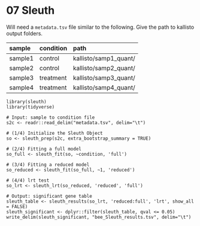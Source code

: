 # 07 Sleuth
Will need a `metadata.tsv` file similar to the following. Give the path to kallisto output folders.

| sample | condition | path |
| :--|:--|:--|
|sample1 | control | kallisto/samp1_quant/ |
|sample2 | control | kallisto/samp2_quant/ |
|sample3 | treatment | kallisto/samp3_quant/ |
|sample4 | treatment | kallisto/samp4_quant/ |

```
library(sleuth)
library(tidyverse)

# Input: sample to condition file
s2c <- readr::read_delim("metadata.tsv", delim="\t")

# (1/4) Initialize the Sleuth Object
so <- sleuth_prep(s2c, extra_bootstrap_summary = TRUE)

# (2/4) Fitting a full model
so_full <- sleuth_fit(so, ~condition, 'full')

# (3/4) Fitting a reduced model
so_reduced <- sleuth_fit(so_full, ~1, 'reduced')

# (4/4) lrt test
so_lrt <- sleuth_lrt(so_reduced, 'reduced', 'full')

# Output: significant gene table
sleuth_table <- sleuth_results(so_lrt, 'reduced:full', 'lrt', show_all = FALSE)
sleuth_significant <- dplyr::filter(sleuth_table, qval <= 0.05)
write_delim(sleuth_significant, "bee_Sleuth_results.tsv", delim="\t")
```